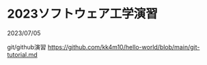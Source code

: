 # 2023ソフトウェア工学演習
2023/07/05

git/github演習
https://github.com/kk4m10/hello-world/blob/main/git-tutorial.md